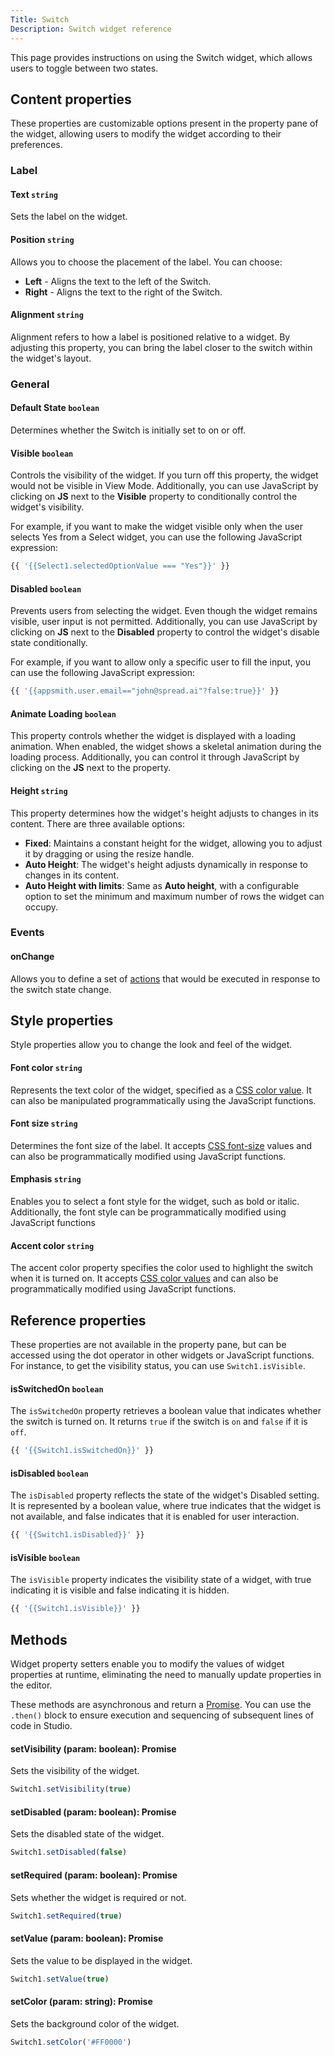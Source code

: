 ```yaml
---
Title: Switch
Description: Switch widget reference
---
```


<!--
README

For guidance on how to write documenation, see https://dev.stage.spread.ai/docs/contributor/guide.html. Contact Documentation when this document is ready for review.
-->

This page provides instructions on using the Switch widget, which allows users to toggle between two states.

## Content properties

These properties are customizable options present in the property pane of the widget, allowing users to modify the widget according to their preferences.

### Label

#### Text `string`

 Sets the label on the widget.

#### Position `string`

 Allows you to choose the placement of the label. You can choose:<br />

* **Left** - Aligns the text to the left of the Switch.
* **Right** - Aligns the text to the right of the Switch.

#### Alignment `string`

Alignment refers to how a label is positioned relative to a widget. By adjusting this property, you can bring the label closer to the switch within the widget's layout.

### General

#### Default State `boolean`

Determines whether the Switch is initially set to on or off.

#### Visible `boolean`

Controls the visibility of the widget. If you turn off this property, the widget would not be visible in View Mode. Additionally, you can use JavaScript by clicking on **JS** next to the **Visible** property to conditionally control the widget's visibility.

For example, if you want to make the widget visible only when the user selects Yes from a Select widget, you can use the following JavaScript expression:

```js
{{ '{{Select1.selectedOptionValue === "Yes"}}' }}
```

#### Disabled `boolean`

Prevents users from selecting the widget. Even though the widget remains visible, user input is not permitted. Additionally, you can use JavaScript by clicking on **JS** next to the **Disabled** property to control the widget's disable state conditionally.

For example, if you want to allow only a specific user to fill the input, you can use the following JavaScript expression:

```js
{{ '{{appsmith.user.email=="john@spread.ai"?false:true}}' }}
```

#### Animate Loading `boolean`

This property controls whether the widget is displayed with a loading animation. When enabled, the widget shows a skeletal animation during the loading process. Additionally, you can control it through JavaScript by clicking on the **JS** next to the property.

#### Height `string`

This property determines how the widget's height adjusts to changes in its content. There are three available options:

* **Fixed**: Maintains a constant height for the widget, allowing you to adjust it by dragging or using the resize handle.
* **Auto Height**: The widget's height adjusts dynamically in response to changes in its content.
* **Auto Height with limits**: Same as **Auto height**, with a configurable option to set the minimum and maximum number of rows the widget can occupy.

### Events

#### onChange

Allows you to define a set of [actions](../../reference/framework/global-functions.md) that would be executed in response to the switch state change.

## Style properties

Style properties allow you to change the look and feel of the widget.

#### Font color `string`

Represents the text color of the widget, specified as a [CSS color value](https://developer.mozilla.org/en-US/docs/Web/CSS/color).  It can also be manipulated programmatically using the JavaScript functions.

#### Font size `string`

Determines the font size of the label. It accepts [CSS font-size](https://developer.mozilla.org/en-US/docs/Web/CSS/font-size) values and can also be programmatically modified using JavaScript functions.

#### Emphasis `string`

Enables you to select a font style for the widget, such as bold or italic. Additionally, the font style can be programmatically modified using JavaScript functions

#### Accent color `string`

The accent color property specifies the color used to highlight the switch when it is turned on. It accepts [CSS color values](https://developer.mozilla.org/en-US/docs/Web/CSS/color) and can also be programmatically modified using JavaScript functions.

## Reference properties

These properties are not available in the property pane, but can be accessed using the dot operator in other widgets or JavaScript functions. For instance, to get the visibility status, you can use `Switch1.isVisible`.

#### isSwitchedOn `boolean`

The `isSwitchedOn` property retrieves a boolean value that indicates whether the switch is turned on. It returns `true` if the switch is `on` and `false` if it is `off`.

```js
{{ '{{Switch1.isSwitchedOn}}' }}
```

#### isDisabled `boolean`

The `isDisabled` property reflects the state of the widget's Disabled setting. It is represented by a boolean value, where true indicates that the widget is not available, and false indicates that it is enabled for user interaction.

```js
{{ '{{Switch1.isDisabled}}' }}
```

#### isVisible `boolean`

The `isVisible` property indicates the visibility state of a widget, with true indicating it is visible and false indicating it is hidden.

```js
{{ '{{Switch1.isVisible}}' }}
```

## Methods

Widget property setters enable you to modify the values of widget properties at runtime, eliminating the need to manually update properties in the editor.

These methods are asynchronous and return a [Promise](/writing-code-in-studio/using-js-promises.md). You can use the `.then()` block to ensure execution and sequencing of subsequent lines of code in Studio.

#### setVisibility (param: boolean): Promise

Sets the visibility of the widget.

```js
Switch1.setVisibility(true)
```

#### setDisabled (param: boolean): Promise

Sets the disabled state of the widget.

```js
Switch1.setDisabled(false)
```

#### setRequired (param: boolean): Promise

Sets whether the widget is required or not.

```js
Switch1.setRequired(true)
```

#### setValue (param: boolean): Promise

Sets the value to be displayed in the widget.

```js
Switch1.setValue(true)
```

#### setColor (param: string): Promise

Sets the background color of the widget.

```js
Switch1.setColor('#FF0000')
```
